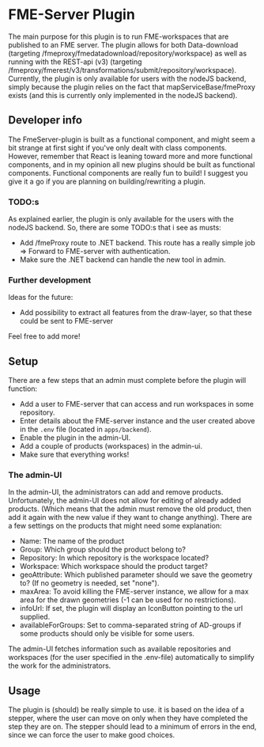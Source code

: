 # FME-Server Plugin

The main purpose for this plugin is to run FME-workspaces that are published to an FME server.
The plugin allows for both Data-download (targeting /fmeproxy/fmedatadownload/repository/workspace) as well as running with the REST-api (v3) (targeting /fmeproxy/fmerest/v3/transformations/submit/repository/workspace). Currently, the plugin is only available for users with the nodeJS backend, simply because the plugin relies on the fact that mapServiceBase/fmeProxy exists (and this is currently only implemented in the nodeJS backend).

## Developer info

The FmeServer-plugin is built as a functional component, and might seem a bit strange at first sight if you've only dealt with class components. However, remember that React is leaning toward more and more functional components, and in my opinion all new plugins should be built as functional components.
Functional components are really fun to build! I suggest you give it a go if you are planning on building/rewriting a plugin.

### TODO:s

As explained earlier, the plugin is only available for the users with the nodeJS backend. So, there are some TODO:s that i see as musts:

- Add /fmeProxy route to .NET backend. This route has a really simple job => Forward to FME-server with authentication.
- Make sure the .NET backend can handle the new tool in admin.

### Further development

Ideas for the future:

- Add possibility to extract all features from the draw-layer, so that these could be sent to FME-server

Feel free to add more!

## Setup

There are a few steps that an admin must complete before the plugin will function:

- Add a user to FME-server that can access and run workspaces in some repository.
- Enter details about the FME-server instance and the user created above in the `.env` file (located in `apps/backend`).
- Enable the plugin in the admin-UI.
- Add a couple of products (workspaces) in the admin-ui.
- Make sure that everything works!

### The admin-UI

In the admin-UI, the administrators can add and remove products. Unfortunately, the admin-UI does not allow for editing of already added products. (Which means that the admin must remove the old product, then add it again with the new value if they want to change anything). There are a few settings on the products that might need some explanation:

- Name: The name of the product
- Group: Which group should the product belong to?
- Repository: In which repository is the workspace located?
- Workspace: Which workspace should the product target?
- geoAttribute: Which published parameter should we save the geometry to? (If no geometry is needed, set "none").
- maxArea: To avoid killing the FME-server instance, we allow for a max area for the drawn geometries (-1 can be used for no restrictions).
- infoUrl: If set, the plugin will display an IconButton pointing to the url supplied.
- availableForGroups: Set to comma-separated string of AD-groups if some products should only be visible for some users.

The admin-UI fetches information such as available repositories and workspaces (for the user specified in the .env-file) automatically to simplify the work for the administrators.

## Usage

The plugin is (should) be really simple to use. it is based on the idea of a stepper, where the user can move on only when they have completed the step they are on. The stepper should lead to a minimum of errors in the end, since we can force the user to make good choices.
